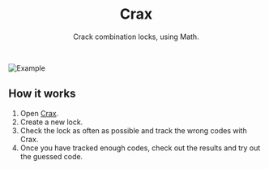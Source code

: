 <h1 align="center">Crax</h1>
<p align="center">Crack combination locks, using Math.</p>

<br>

![Example](https://i.imgur.com/zYneJwz.png)

## How it works

1. Open [Crax](https://crax.vercel.com).
2. Create a new lock.
3. Check the lock as often as possible and track the wrong codes with Crax.
4. Once you have tracked enough codes, check out the results and try out the guessed code.
